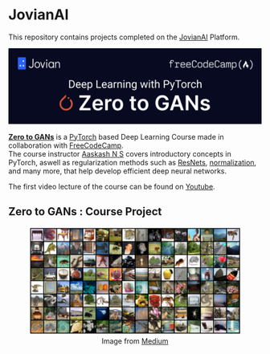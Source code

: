 # JovianAI
 This repository contains projects completed on the [JovianAI](https://www.jovian.ai/) Platform.
 
 ![ ](https://github.com/Husain0007/JovianAI/blob/main/Images/Banner-1.png)
 
<b>[Zero to GANs](https://jovian.ai/learn/deep-learning-with-pytorch-zero-to-gans)</b> is a [PyTorch](https://pytorch.org/) based Deep Learning Course made in collaboration with [FreeCodeCamp](https://www.youtube.com/channel/UC8butISFwT-Wl7EV0hUK0BQ). <br>
The course instructor [Aaskash N S](https://jovian.ai/aakashns) covers introductory concepts in PyTorch, aswell as regularization methods such as [ResNets](https://towardsdatascience.com/residual-blocks-building-blocks-of-resnet-fd90ca15d6ec), [normalization](https://towardsdatascience.com/batch-normalization-and-dropout-in-neural-networks-explained-with-pytorch-47d7a8459bcd), and many more, that help develop efficient deep neural networks.

The first video lecture of the course can be found on [Youtube](https://www.youtube.com/watch?v=5ioMqzMRFgM&t=1409s&ab_channel=freeCodeCamp.org). <br>


## Zero to GANs : Course Project 
<figure class="image">
  <img src="https://github.com/Husain0007/JovianAI/blob/main/Images/cifar-100-sample.png" alt="sss">
  <figcaption><center>Image from <a href="https://medium.com/@alitbk/image-classification-in-a-nutshell-5-different-modelling-approaches-in-pytorch-with-cifar100-8f690866b373">Medium</a></center>
</figcaption>
</figure>
